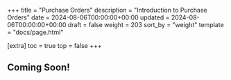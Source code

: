 +++
title = "Purchase Orders"
description = "Introduction to Purchase Orders"
date = 2024-08-06T00:00:00+00:00
updated = 2024-08-06T00:00:00+00:00
draft = false
weight = 203
sort_by = "weight"
template = "docs/page.html"

[extra]
toc = true
top = false
+++


## Coming Soon!